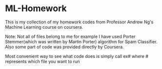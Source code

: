 # ML-Homework
This is my collection of my homework codes from Professor Andrew Ng's Machine Learning course on coursera.  

Note: Not all of files belong to me for example I have used Porter Stemmer(which was written by Martin Porter)  algorithm for Spam Classifier. Also some part of code was provided directly by Coursera.



Most convenient way to see what code does is simply call ex# where # represents which file you want to run
